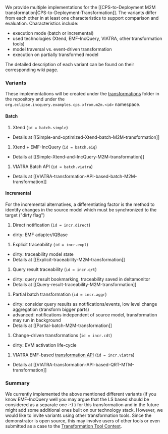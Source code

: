 We provide multiple implementations for the [[CPS-to-Deployment M2M transformation|CPS-to-Deployment-Transformation]]. The variants differ from each other in at least one characteristics to support comparison and evaluation. Characteristics include:
* execution mode (batch or incremental)
* used technologies (Xtend, EMF-IncQuery, VIATRA, other transformation tools)
* model traversal vs. event-driven transformation
* execution on partially transformed model

The detailed description of each variant can be found on their corresponding wiki page.

### Variants

These implementations will be created under the [transformations](https://github.com/IncQueryLabs/incquery-examples-cps/tree/master/transformations) folder in the repository and under the `org.eclipse.incquery.examples.cps.xfrom.m2m.<id>` namespace.

#### Batch 

1. Xtend (`id = batch.simple`)
  * Details at [[Simple-and-optimized-Xtend-batch-M2M-transformation]]
1. Xtend + EMF-IncQuery (`id = batch.eiq`)
  * Details at [[Simple-Xtend-and-IncQuery-M2M-transformation]]
1. VIATRA Batch API (`id = batch.viatra`)
  * Details at [[VIATRA-transformation-API-based-batch-M2M-transformation]]

#### Incremental

For the incremental alternatives, a differentiating factor is the method to identify changes in the source model which must be synchronized to the target ("dirty flag")

1. Direct notification (`id = incr.direct`)
 * dirty: EMF adapter/IQBase
1. Explicit traceability (`id = incr.expl`)
 * dirty: traceability model state
 * Details at [[Explicit-traceability-M2M-transformation]]
1. Query result traceability (`id = incr.qrt`)
 * dirty: query result bookmarking, traceability saved in deltamonitor
 * Details at [[Query-result-traceability-M2M-transformation]]
1. Partial batch transformation (`id = incr.aggr`)
 * dirty: consider query results as notifications/events, low level change aggregation (transform bigger parts)
 * advanced: notifications independent of source model, transformation may run in background
 * Details at [[Partial-batch-M2M-transformation]]
1. Change-driven transformations  (`id = incr.cdt`)
 * dirty: EVM activation life-cycle
1. VIATRA EMF-based [transformation API](http://wiki.eclipse.org/VIATRA/Transformation_API)  (`id = incr.viatra`)
 * Details at [[VIATRA-transformation-API-based-QRT-MTM-transformation]]

### Summary

We currently implemented the above mentioned different variants (if you know EMF-IncQuery well you may argue that the LS based should be considered as a separate one :-) ) for this transformation and in the future might add some additional ones built on our technology stack. However, we would like to invite variants using other transformation tools. Since the demonstrator is open source, this may involve users of other tools or even submitted as a case to the [Transformation Tool Contest](http://www.transformation-tool-contest.eu/).